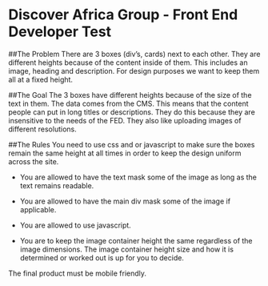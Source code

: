 # Discover Africa Group - Front End Developer Test
##The Problem
There are 3 boxes (div’s, cards) next to each other. They are different heights because of the content inside of them. This includes an image, heading and description. For design purposes we want to keep them all at a fixed height.

##The Goal
The 3 boxes have different heights because of the size of the text in them. The data comes from the CMS. This means that the content people can put in long titles or descriptions. They do this because they are insensitive to the needs of the FED. They also like uploading images of different resolutions. 

##The Rules
You need to use css and or javascript to make sure the boxes remain the same height at all times in order to keep the design uniform across the site. 

- You are allowed to have the text mask some of the image as long as the text remains readable. 
- You are allowed to have the main div mask some of the image if applicable. 
- You are allowed to use javascript.

- You are to keep the image container height the same regardless of the image dimensions. The image container height size and how it is determined or worked out is up for you to decide.

The final product must be mobile friendly.

